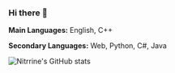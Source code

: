 ### Hi there 👋

**Main Languages:** English, C++

**Secondary Languages:** Web, Python, C#, Java

![Nitrrine's GitHub stats](https://github-readme-stats.vercel.app/api?username=nitrrine&show_icons=true&theme=synthwave)